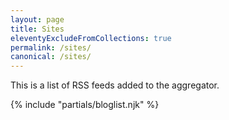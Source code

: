 ```yaml
---
layout: page
title: Sites
eleventyExcludeFromCollections: true
permalink: /sites/
canonical: /sites/
---
```


This is a list of RSS feeds added to the aggregator. 

{% include "partials/bloglist.njk" %}
